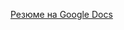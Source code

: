 [Резюме на Google Docs](https://drive.google.com/file/d/1eE1oHztXTJ07JJbp9ZIgPO7pUQs7zLPN/view?usp=sharing)
